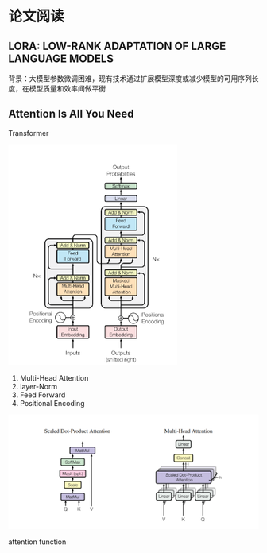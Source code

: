 # 论文阅读

## LORA: LOW-RANK ADAPTATION OF LARGE LANGUAGE MODELS

背景：大模型参数微调困难，现有技术通过扩展模型深度或减少模型的可用序列长度，在模型质量和效率间做平衡

## Attention Is All You Need

Transformer

<img src="论文阅读.assets/image-20230403212454189.png" alt="image-20230403212454189" style="zoom:50%;" />

1. Multi-Head Attention
2. layer-Norm
3. Feed Forward
4. Positional Encoding

<img src="论文阅读.assets/image-20230403212713877.png" alt="image-20230403212713877" style="zoom:50%;" />

attention function